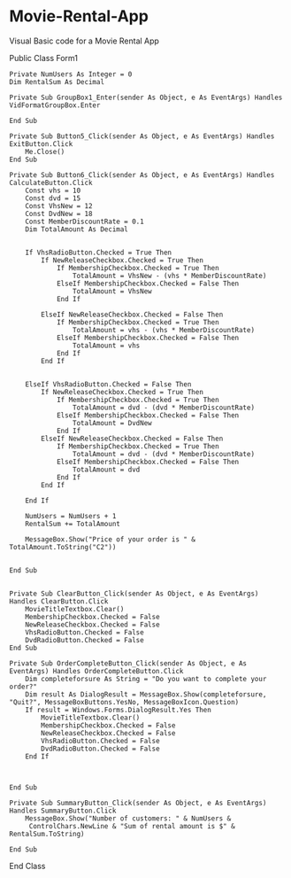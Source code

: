 # Movie-Rental-App
Visual Basic code for a Movie Rental App



Public Class Form1

    Private NumUsers As Integer = 0
    Dim RentalSum As Decimal

    Private Sub GroupBox1_Enter(sender As Object, e As EventArgs) Handles VidFormatGroupBox.Enter

    End Sub

    Private Sub Button5_Click(sender As Object, e As EventArgs) Handles ExitButton.Click
        Me.Close()
    End Sub

    Private Sub Button6_Click(sender As Object, e As EventArgs) Handles CalculateButton.Click
        Const vhs = 10
        Const dvd = 15
        Const VhsNew = 12
        Const DvdNew = 18
        Const MemberDiscountRate = 0.1
        Dim TotalAmount As Decimal


        If VhsRadioButton.Checked = True Then
            If NewReleaseCheckbox.Checked = True Then
                If MembershipCheckbox.Checked = True Then
                    TotalAmount = VhsNew - (vhs * MemberDiscountRate)
                ElseIf MembershipCheckbox.Checked = False Then
                    TotalAmount = VhsNew
                End If

            ElseIf NewReleaseCheckbox.Checked = False Then
                If MembershipCheckbox.Checked = True Then
                    TotalAmount = vhs - (vhs * MemberDiscountRate)
                ElseIf MembershipCheckbox.Checked = False Then
                    TotalAmount = vhs
                End If
            End If


        ElseIf VhsRadioButton.Checked = False Then
            If NewReleaseCheckbox.Checked = True Then
                If MembershipCheckbox.Checked = True Then
                    TotalAmount = dvd - (dvd * MemberDiscountRate)
                ElseIf MembershipCheckbox.Checked = False Then
                    TotalAmount = DvdNew
                End If
            ElseIf NewReleaseCheckbox.Checked = False Then
                If MembershipCheckbox.Checked = True Then
                    TotalAmount = dvd - (dvd * MemberDiscountRate)
                ElseIf MembershipCheckbox.Checked = False Then
                    TotalAmount = dvd
                End If
            End If

        End If

        NumUsers = NumUsers + 1
        RentalSum += TotalAmount

        MessageBox.Show("Price of your order is " & TotalAmount.ToString("C2"))


    End Sub


    Private Sub ClearButton_Click(sender As Object, e As EventArgs) Handles ClearButton.Click
        MovieTitleTextbox.Clear()
        MembershipCheckbox.Checked = False
        NewReleaseCheckbox.Checked = False
        VhsRadioButton.Checked = False
        DvdRadioButton.Checked = False
    End Sub

    Private Sub OrderCompleteButton_Click(sender As Object, e As EventArgs) Handles OrderCompleteButton.Click
        Dim completeforsure As String = "Do you want to complete your order?"
        Dim result As DialogResult = MessageBox.Show(completeforsure, "Quit?", MessageBoxButtons.YesNo, MessageBoxIcon.Question)
        If result = Windows.Forms.DialogResult.Yes Then
            MovieTitleTextbox.Clear()
            MembershipCheckbox.Checked = False
            NewReleaseCheckbox.Checked = False
            VhsRadioButton.Checked = False
            DvdRadioButton.Checked = False
        End If



    End Sub

    Private Sub SummaryButton_Click(sender As Object, e As EventArgs) Handles SummaryButton.Click
        MessageBox.Show("Number of customers: " & NumUsers &
         ControlChars.NewLine & "Sum of rental amount is $" & RentalSum.ToString)

    End Sub
End Class

